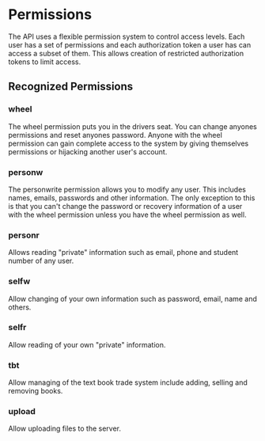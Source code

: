 # Permissions

The API uses a flexible permission system to control access levels.  Each user has a set of permissions and each authorization token a user has can access a subset of them.  This allows creation of restricted authorization tokens to limit access.

## Recognized Permissions

### wheel

The wheel permission puts you in the drivers seat.  You can change anyones permissions and reset anyones password.  Anyone with the wheel permission can gain complete access to the system by giving themselves permissions or hijacking another user's account.

### personw

The personwrite permission allows you to modify any user.  This includes names, emails, passwords and other information.  The only exception to this is that you can't change the password or recovery information of a user with the wheel permission unless you have the wheel permission as well.

### personr

Allows reading "private" information such as email, phone and student number of any user.

### selfw

Allow changing of your own information such as password, email, name and others.

### selfr

Allow reading of your own "private" information.

### tbt

Allow managing of the text book trade system include adding, selling and removing books.

### upload

Allow uploading files to the server.
